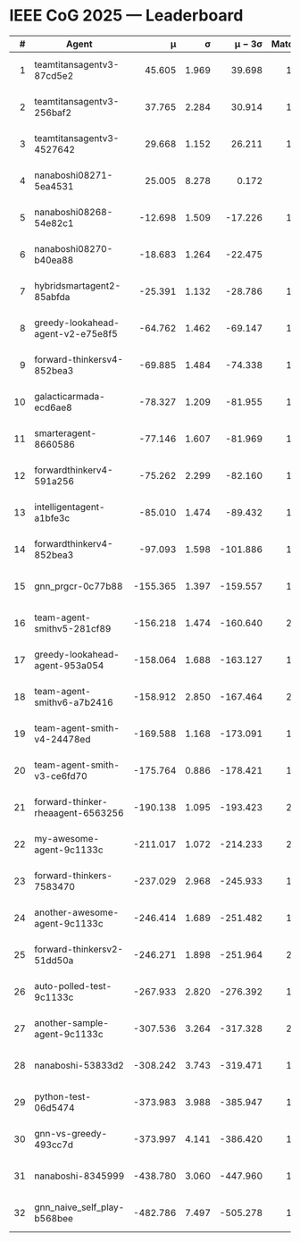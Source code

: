 # IEEE CoG 2025 — Leaderboard

| # | Agent | μ | σ | μ − 3σ | Matches | Updated |
|---:|---|---:|---:|---:|---:|---|
| 1 | teamtitansagentv3-87cd5e2 | 45.605 | 1.969 | 39.698 | 1840 | 2025-08-27 10:28 |
| 2 | teamtitansagentv3-256baf2 | 37.765 | 2.284 | 30.914 | 1860 | 2025-08-27 10:28 |
| 3 | teamtitansagentv3-4527642 | 29.668 | 1.152 | 26.211 | 1780 | 2025-08-27 10:28 |
| 4 | nanaboshi08271-5ea4531 | 25.005 | 8.278 | 0.172 | 220 | 2025-08-27 10:28 |
| 5 | nanaboshi08268-54e82c1 | -12.698 | 1.509 | -17.226 | 1580 | 2025-08-27 10:28 |
| 6 | nanaboshi08270-b40ea88 | -18.683 | 1.264 | -22.475 | 600 | 2025-08-27 10:28 |
| 7 | hybridsmartagent2-85abfda | -25.391 | 1.132 | -28.786 | 1433 | 2025-08-27 10:28 |
| 8 | greedy-lookahead-agent-v2-e75e8f5 | -64.762 | 1.462 | -69.147 | 1698 | 2025-08-27 10:28 |
| 9 | forward-thinkersv4-852bea3 | -69.885 | 1.484 | -74.338 | 1653 | 2025-08-27 10:28 |
| 10 | galacticarmada-ecd6ae8 | -78.327 | 1.209 | -81.955 | 1620 | 2025-08-27 10:28 |
| 11 | smarteragent-8660586 | -77.146 | 1.607 | -81.969 | 1595 | 2025-08-27 10:28 |
| 12 | forwardthinkerv4-591a256 | -75.262 | 2.299 | -82.160 | 1608 | 2025-08-27 10:28 |
| 13 | intelligentagent-a1bfe3c | -85.010 | 1.474 | -89.432 | 1621 | 2025-08-27 10:28 |
| 14 | forwardthinkerv4-852bea3 | -97.093 | 1.598 | -101.886 | 1516 | 2025-08-27 10:28 |
| 15 | gnn_prgcr-0c77b88 | -155.365 | 1.397 | -159.557 | 1520 | 2025-08-27 10:28 |
| 16 | team-agent-smithv5-281cf89 | -156.218 | 1.474 | -160.640 | 2080 | 2025-08-27 10:28 |
| 17 | greedy-lookahead-agent-953a054 | -158.064 | 1.688 | -163.127 | 1858 | 2025-08-27 10:28 |
| 18 | team-agent-smithv6-a7b2416 | -158.912 | 2.850 | -167.464 | 2180 | 2025-08-27 10:28 |
| 19 | team-agent-smith-v4-24478ed | -169.588 | 1.168 | -173.091 | 1840 | 2025-08-27 10:28 |
| 20 | team-agent-smith-v3-ce6fd70 | -175.764 | 0.886 | -178.421 | 1880 | 2025-08-27 10:28 |
| 21 | forward-thinker-rheaagent-6563256 | -190.138 | 1.095 | -193.423 | 2008 | 2025-08-27 10:28 |
| 22 | my-awesome-agent-9c1133c | -211.017 | 1.072 | -214.233 | 2500 | 2025-08-27 10:28 |
| 23 | forward-thinkers-7583470 | -237.029 | 2.968 | -245.933 | 1900 | 2025-08-27 10:28 |
| 24 | another-awesome-agent-9c1133c | -246.414 | 1.689 | -251.482 | 1980 | 2025-08-27 10:28 |
| 25 | forward-thinkersv2-51dd50a | -246.271 | 1.898 | -251.964 | 2048 | 2025-08-27 10:28 |
| 26 | auto-polled-test-9c1133c | -267.933 | 2.820 | -276.392 | 1620 | 2025-08-27 10:28 |
| 27 | another-sample-agent-9c1133c | -307.536 | 3.264 | -317.328 | 2120 | 2025-08-27 10:28 |
| 28 | nanaboshi-53833d2 | -308.242 | 3.743 | -319.471 | 1680 | 2025-08-27 10:28 |
| 29 | python-test-06d5474 | -373.983 | 3.988 | -385.947 | 1810 | 2025-08-27 10:28 |
| 30 | gnn-vs-greedy-493cc7d | -373.997 | 4.141 | -386.420 | 1700 | 2025-08-27 10:28 |
| 31 | nanaboshi-8345999 | -438.780 | 3.060 | -447.960 | 1750 | 2025-08-27 10:28 |
| 32 | gnn_naive_self_play-b568bee | -482.786 | 7.497 | -505.278 | 1340 | 2025-08-27 10:28 |
